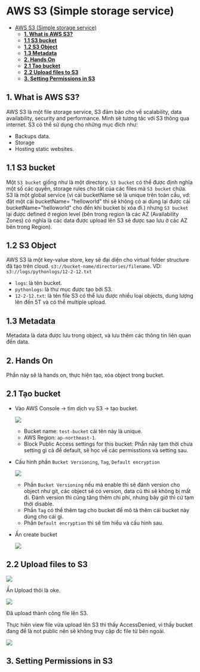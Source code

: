 # AWS S3 (Simple storage service)

- [AWS S3 (Simple storage service)](#aws-s3-simple-storage-service)
  - [**1. What is AWS S3?**](#1-what-is-aws-s3)
  - [**1.1 S3 bucket**](#11-s3-bucket)
  - [**1.2 S3 Object**](#12-s3-object)
  - [**1.3 Metadata**](#13-metadata)
  - [**2. Hands On**](#2-hands-on)
  - [**2.1 Tạo bucket**](#21-tạo-bucket)
  - [**2.2 Upload files to S3**](#22-upload-files-to-s3)
  - [**3. Setting Permissions in S3**](#3-setting-permissions-in-s3)

## **1. What is AWS S3?**

AWS S3 là một file storage service, S3 đảm bảo cho về scalability, data availability, security and performance. Mình sẽ tương tác với S3 thông qua internet. S3 có thể sử dụng cho những mục đích như:

- Backups data.
- Storage
- Hosting static websites.

## **1.1 S3 bucket**

Một `S3 bucket` giống như là một directory. `S3 bucket` có thể được định nghĩa một số các quyền, storage rules cho tất của các files mà `S3 bucket` chứa. S3 là một global service (vì cái bucketName sẽ là unique trên toàn cầu, vd: đặt một cái bucketName= "helloworld" thì sẽ không có ai dùng lại được cái bucketName="helloworld" cho đến khi bucket bị xóa đi.) nhưng `S3 bucket` lại được defined ở region level (bên trong region là các AZ (Availability Zones) có nghĩa là các data được upload lên S3 sẽ được sao lưu ở các AZ bên trong Region).

## **1.2 S3 Object**

AWS S3 là một key-value store, key sẽ đại diện cho virtual folder structure đã tạo trên cloud. `s3://bucket-name/directories/filename`.
VD: `s3://logs/pythonlogs/12-2-12.txt`

- `logs`: là tên bucket.
- `pythonlogs`: là thư mục được tạo bởi S3.
- `12-2-12.txt`: là tên file
  S3 có thể lưu được nhiều loại objects, dung lượng lên đến 5T và có thể multiple upload.

## **1.3 Metadata**

Metadata là data được lưu trong object, và lưu thêm các thông tin liên quan đến data.

## **2. Hands On**

Phần này sẽ là hands on, thực hiện tạo, xóa object trong bucket.

## **2.1 Tạo bucket**

- Vào AWS Console -> tìm dịch vụ S3 -> tạo bucket.

  ![](images/2.png)

  - Bucket name: `test-bucket` cái tên này là unique.
  - AWS Region: `ap-northeast-1`.
  - Block Public Access settings for this bucket: Phần này tạm thời chưa setting gì cả để default, sẽ học về các permisstions và setting sau.

- Cấu hình phần `Bucket Versioning`, `Tag`, `Default encryption`

  ![](images/3.png)

  - Phần `Bucket Versioning` nếu mà enable thì sẽ đánh version cho object như git, các object sẽ có version, data cũ thì sẽ không bị mất đi. Đánh version thì cũng tăng thêm chi phí, nhưng bây giờ thì cứ tạm thời disable.
  - Phần `Tag` có thể thêm tag cho bucket để mô tả thêm cái bucket này dùng cho cái gì.
  - Phần `Default encryption` thì sẽ tìm hiểu và cấu hình sau.

- Ấn create bucket

  ![](./images/4.png)

## **2.2 Upload files to S3**

![](./images/5.png)

Ấn Upload thôi là oke.

![](./images/6.png)

Đã upload thành công file lên S3.

Thực hiên view file vừa upload lên S3 thì thấy AccessDenied, vì thấy bucket đang để là not public nên sẽ không truy cập đc file từ bên ngoài.

![](./images/7.png)

## **3. Setting Permissions in S3**
